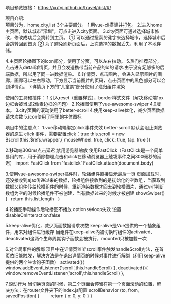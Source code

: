 项目预览链接：
https://xufyi.github.io/travel/dist/#/



项目介绍:   
  项目分为，home,city,list 3个主要部分。
1.用vue-cli搭建并打包。
2.进入home主页面，默认城市"深圳"，可点击进入city页面。
3.city页面可通过选择城市修改，修改成功后会跳转到主页。 
  ① 可以通过搜索关键字来选择城市，选择城市后会跳转回到首页
  ② 为了避免刷新页面后，上次选择的数据丢失，利用了本地存储。
  
4.主页面轮播图下的icon部分，使用了分页，可以左右拉动。
5.热门推荐部分，点击进入detail详情页，并且会发送携带当前产品的id的请求.由于没有足够多的后端数据，所以用了同一进数据渲染。
6.详情页，点击图片，会进入显示图片的画廊，画廊可以左右移动，下方显示当前图片的页码，点击页面中的黑色部分可以会到详情页。
7.详情页下方的“儿童票”部分使用了递归组件渲染
  
  
使用的工具和插件：
1.引入reset（重置样式），border样式文件（解决移动端1px边框会被当成2像素边框的问题）
2.轮播图使用了vue-awesome-swiper 4.0版本。
3.city页面的滚动使用了better-scroll
4.使用keep-alive优化，减少页面数据请求次数
5.icon使用了阿里的字体图标


项目中的注意点：
1.vue移动端绑定click事件失效
better-scroll 默认会阻止浏览器的原生 click 事件，需要配置click：true
this.scroll = new Bscroll(this.$refs.wrapper,{ mouseWheel: true, click: true, tap: true })

2.移动端300ms点击延迟
禁用游览器缩放
<meta name="viewport" content="width=device-width,initial-scale=1.0,minimum-scale=1.0,maximum-scale=1.0,user-scalable=no">
使用FastClick（FastClick是一个简单易用的库，用于消除物理点击和click在移动浏览器上触发事件之间300毫秒的延迟）
import FastClick from 'fastclick'
FastClick.attach(document.body)

3.使用vue-awesome-swiper插件时，轮播组件直接显示最后一页
页面加载时，还没接收到ajax传递过来的数据，轮播组件接收到的是初始化的空数组，当获取到数据父组件传给轮播组件的时候，重新渲染数据才回去到轮播图片，通过v-if判断数组为空的时候轮播组件不被创建，当有数据过来的时候才被创建
<swiper :options="swiperOption" v-if="showSwiper">
showSwiper() {   return this.list.length   }
  
4.轮播图手动操作后轮播图不播放
		options中loop失效
设置disableOnInteraction:false
  
5.keep-alive优化，减少页面数据请求次数
keep-alive是Vue提供的一个抽象组件，用来对组件进行缓存
当组件在keep-alive内被切换时组件的activated、deactivated这两个生命周期钩子函数会被执行，mounted只被加载一次

6.对全局事件的解绑
项目中在详情页监听scroll事件触发handleScroll方法，在首页依旧能触发，解决方法是在退出详情页的时候对事件进行解绑（利用keep-alive提供的两个生命钩子函数）
activated(){
    window.addEventListener('scroll',this.handleScroll)
},
deactivated(){
    window.removeEventListener('scroll',this.handleScroll)
},

7.滚动行为
当切换页面的时候，第二个页面会停留在第一个页面滚动的位置，解决方法：在router文件夹下的index.js配置
scrollBehavior (to, from, savedPosition) {
        return { x: 0, y: 0 }
}



